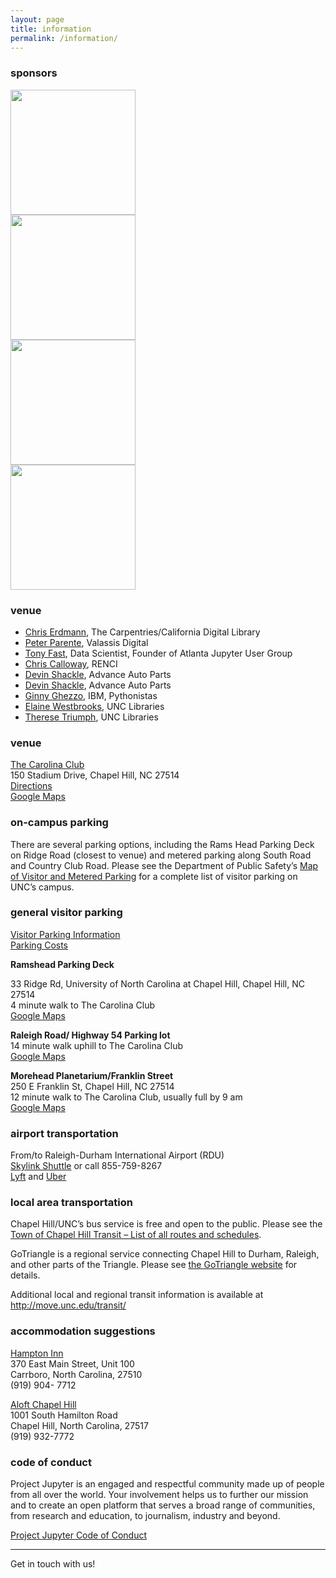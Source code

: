 ```yaml
---
layout: page
title: information
permalink: /information/
---
```


<h3>sponsors</h3>

<img width="200" src="/TriangleJupyter/img/unclibblack.gif" /> <br/>
<img width="200" src="/TriangleJupyter/img/aap.gif" /><br />
<img width="200" src="/TriangleJupyter/img/valassisdigital.png" /><br />
<img width="200" src="/TriangleJupyter/img/NumFocus_LRG.png" />

<h3>venue</h3>

<ul>
<li><a href="https://twitter.com/libcce">Chris Erdmann</a>, The Carpentries/California Digital Library</li>
<li><a href="https://twitter.com/parente">Peter Parente</a>, Valassis Digital</li>
<li><a href="https://twitter.com/DocFast">Tony Fast</a>, Data Scientist, Founder of Atlanta Jupyter User Group</li>
<li><a href="https://github.com/cbcunc">Chris Calloway</a>, RENCI</li>
<li><a href="https://github.com/cbcunc">Devin Shackle</a>, Advance Auto Parts</li>
<li><a href="https://www.linkedin.com/in/devin-shackle-05195355">Devin Shackle</a>, Advance Auto Parts</li>
<li><a href="https://twitter.com/ginnyghezzo">Ginny Ghezzo</a>, IBM, Pythonistas</li>
<li><a href="https://twitter.com/UNC_Librarian">Elaine Westbrooks</a>, UNC Libraries</li>
<li><a href="https://library.unc.edu/about/staff/therese-triumph/">Therese Triumph</a>, UNC Libraries</li>
</ul>

<h3>venue</h3>

<a href="http://www.clubcorp.com/Clubs/Carolina-Club">The Carolina Club</a>
<br/>
150 Stadium Drive, Chapel Hill, NC 27514
<br/>
<a href="ttp://www.clubcorp.com/Clubs/Carolina-Club/Our-Story/Directions-Hours">Directions</a>
<br/>
<a href="https://goo.gl/maps/AMpkpaKe5AN2">Google Maps</a>

<h3>on-campus parking</h3>

<p>There are several parking options, including the Rams Head Parking Deck on Ridge Road (closest to venue) and metered parking along South Road and Country Club Road. Please see the Department of Public Safety’s <a href="http://move.unc.edu/parking/visitor-parking">Map of Visitor and Metered Parking</a> for a complete list of visitor parking on UNC’s campus.</p>

<h3>general visitor parking</h3>

<a href="http://move.unc.edu/parking/visitor-parking/">Visitor Parking Information</a>
<br/>
<a href="http://move.unc.edu/policy/pricing/#pane-0-3">Parking Costs</a>

<b>Ramshead Parking Deck</b>

<p>33 Ridge Rd, University of North Carolina at Chapel Hill, Chapel Hill, NC 27514
<br/>
4 minute walk to The Carolina Club
<br/>
<a href="https://goo.gl/maps/8K3FHGgLVHr">Google Maps</a>
</p>

<p>
<b>Raleigh Road/ Highway 54 Parking lot</b>
<br/>
14 minute walk uphill to The Carolina Club
<br/>
<a href="https://goo.gl/maps/D4WRVGuXRk92">Google Maps</a>
</p>

<p>
<b>Morehead Planetarium/Franklin Street</b>
<br/>
250 E Franklin St, Chapel Hill, NC 27514
<br/>
12 minute walk to The Carolina Club, usually full by 9 am
<br/>
<a href="https://goo.gl/maps/FAiUCcggU1H2">Google Maps</a>
<br/>
</p>

<h3>airport transportation</h3>


<p>
From/to Raleigh-Durham International Airport (RDU)
<br/>
<a href="http://www.skylinkshuttle.com/">Skylink Shuttle</a> or call 855-759-8267
<br/>
<a href="https://www.lyft.com/">Lyft</a> and <a href="https://www.uber.com/">Uber</a>
</p>

<h3>local area transportation</h3>


<p>Chapel Hill/UNC’s bus service is free and open to the public. Please see the
<a href="http://www.townofchapelhill.org/town-hall/departments-services/transit/routes-schedules/all-routes-schedules">Town of Chapel Hill Transit – List of all routes and schedules</a>.
</p>

<p>GoTriangle is a regional service connecting Chapel Hill to Durham, Raleigh, and other parts of the Triangle. Please see <a href="https://gotriangle.org/">the GoTriangle website</a> for details.</p>

<p>Additional local and regional transit information is available at <a href="http://move.unc.edu/transit/">http://move.unc.edu/transit/</a></p>

<h3>accommodation suggestions</h3>

<p>
<a href="http://hamptoninn3.hilton.com/en/hotels/north-carolina/hampton-inn-and-suites-chapel-hill-carrboro-downtown-RDUCOHX/index.html">Hampton Inn</a>
<br/>
370 East Main Street, Unit 100
<br/>
Carrboro, North Carolina, 27510
<br/>
(919) 904- 7712
<p>

<p>
<a href="http://www.aloftchapelhill.com/">Aloft Chapel Hill</a>
<br/>
1001 South Hamilton Road
<br/>
Chapel Hill, North Carolina, 27517
<br/>
(919) 932-7772
</p>

<h3>code of conduct</h3>

<p>Project Jupyter is an engaged and respectful community made up of people from all over the world. Your involvement helps us to further our mission and to create an open platform that serves a broad range of communities, from research and education, to journalism, industry and beyond.</p>

<p>
<a href="https://github.com/jupyter/governance/blob/master/conduct/code_of_conduct.md">Project Jupyter Code of Conduct</a>
</p>

<hr/>

<span class="contacticon center">
	<a href="mailto:chris@carpentries.org"><i class="fa fa-envelope-square"></i></a>
	<a href="https://github.com/libcce/TriangleJupyter" target="_blank"><i class="fa fa-github-square"></i></a>
	<a href="https://twitter.com/search?f=tweets&q=%23trianglejupyter&src=typd" target="_blank"><i class="fa fa-twitter-square"></i></a>
</span>

<div class="col three caption">
	Get in touch with us!
</div>


